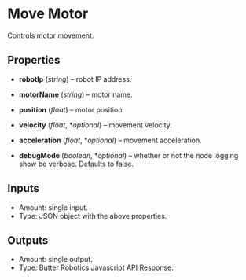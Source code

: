 # Move Motor

Controls motor movement.

## Properties

- **robotIp** (*string*) – robot IP address.

- **motorName** (*string*) – motor name.

- **position** (*float*) – motor position.

- **velocity** (*float*, **optional*) – movement velocity.

- **acceleration** (*float*, **optional*) – movement acceleration.

- **debugMode** (*boolean*, **optional*) – whether or not the node logging show be verbose. Defaults to false.

## Inputs

- Amount: single input.
- Type:   JSON object with the above properties.

## Outputs

- Amount: single output.
- Type:   Butter Robotics Javascript API [Response](https://butterrobotics.com/#/library/documentation/mas_javascript_api?document=interfaces%2Finterfaces_response.Response.md).